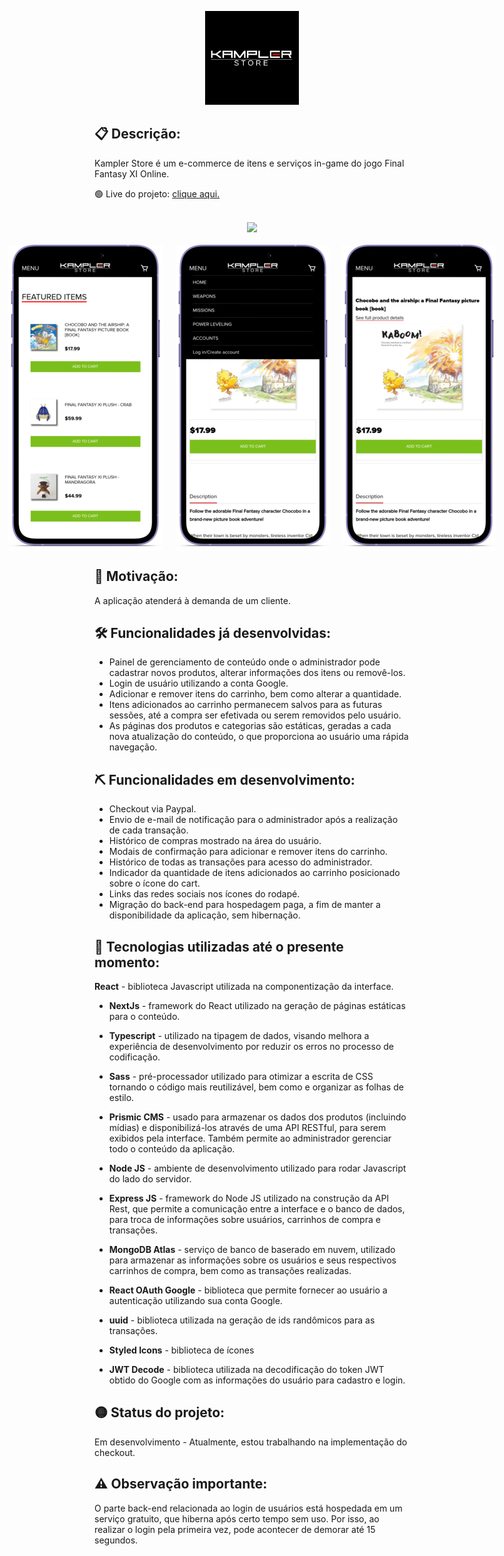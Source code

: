 <p align="center">
  <img width=150 src="https://raw.githubusercontent.com/JD-Rodrigues/store-FFXI/main/Front-end/public/logo-readme.png" />
</p>

## 📋 Descrição:
<p>Kampler Store é um e-commerce de itens e serviços in-game do jogo Final Fantasy XI Online.</p>
<p> 🟢 Live do projeto: <a href="https://store-ffxi.vercel.app">clique aqui.</a></p><br>
<div align="center"><img  src="https://github.com/JD-Rodrigues/store-FFXI/blob/main/Front-end/public/screenshots/kampler-store-demo-desktop.gif?raw=true" /></div><br>
<section style="display:flex;justify-content:center; column-gap:20px;">
  <img style="max-width:300px" src="https://raw.githubusercontent.com/JD-Rodrigues/store-FFXI/main/Front-end/public/screenshots/kampler-store-mobile-home.png" >
  <img style="max-width:300px" src="https://raw.githubusercontent.com/JD-Rodrigues/store-FFXI/main/Front-end/public/screenshots/kampler-store-mobile-menu.png" >
  <img style="max-width:300px" src="https://raw.githubusercontent.com/JD-Rodrigues/store-FFXI/main/Front-end/public/screenshots/kampler-store-mobile-item-description.png" >
</section>

## 🎯 Motivação:
A aplicação atenderá à demanda de um cliente.

## 🛠️ Funcionalidades já desenvolvidas:
- Painel de gerenciamento de conteúdo onde o administrador pode cadastrar novos produtos, alterar informações dos itens ou removê-los.
- Login de usuário utilizando a conta Google.
- Adicionar e remover itens do carrinho, bem como alterar a quantidade.
- Itens adicionados ao carrinho permanecem salvos para as futuras sessões, até a compra ser efetivada ou serem removidos pelo usuário.
- As páginas dos produtos e categorias são estáticas, geradas a cada nova atualização do conteúdo, o que proporciona ao usuário uma rápida navegação.

## ⛏️ Funcionalidades em desenvolvimento:
- Checkout via Paypal.
- Envio de e-mail de notificação para o administrador após a realização de cada transação.
- Histórico de compras mostrado na área do usuário.
- Modais de confirmação para adicionar e remover itens do carrinho.
- Histórico de todas as transações para acesso do administrador.
- Indicador da quantidade de itens adicionados ao carrinho posicionado sobre o ícone do cart.
- Links das redes sociais nos ícones do rodapé.
- Migração do back-end para hospedagem paga, a fim de manter a disponibilidade da aplicação, sem hibernação.
  
## 🔭 Tecnologias utilizadas até o presente momento:
<b>React</b> - biblioteca Javascript utilizada na componentização da interface.

- __NextJs__ - framework do React utilizado na geração de páginas estáticas para o conteúdo.

- **Typescript** - utilizado na tipagem de dados, visando melhora a experiência de desenvolvimento por reduzir os erros no processo de codificação.

- **Sass** - pré-processador utilizado para otimizar a escrita de CSS tornando o código mais reutilizável, bem como e organizar as folhas de estilo. 

- **Prismic CMS** - usado para armazenar os dados dos produtos (incluindo mídias) e disponibilizá-los através de uma API RESTful, para serem exibidos pela interface. Também permite ao administrador gerenciar todo o conteúdo da aplicação. 

- **Node JS** - ambiente de desenvolvimento utilizado para rodar Javascript do lado do servidor.

- **Express JS** - framework do Node JS utilizado na construção da API Rest, que permite a comunicação entre a interface e o banco de dados, para troca de informações sobre usuários, carrinhos de compra e transações.

- **MongoDB Atlas** - serviço de banco de  baserado em nuvem, utilizado para armazenar as informações sobre os usuários e seus respectivos carrinhos de compra, bem como as transações realizadas.

- **React OAuth Google** - biblioteca que permite fornecer ao usuário a autenticação utilizando sua conta Google.

- **uuid** - biblioteca utilizada na geração de ids randômicos para as transações.

- **Styled Icons** - biblioteca de ícones

- **JWT Decode** - biblioteca utilizada na decodificação do token JWT obtido do Google com as informações do usuário para cadastro e login.


## 🟡 Status do projeto:
Em desenvolvimento - Atualmente, estou trabalhando na implementação do checkout.


## ⚠️ Observação importante:
O parte back-end relacionada ao login de usuários está hospedada em um serviço gratuito, que hiberna após certo tempo sem uso. Por isso, ao realizar o login pela primeira vez, pode acontecer de demorar até 15 segundos.


    